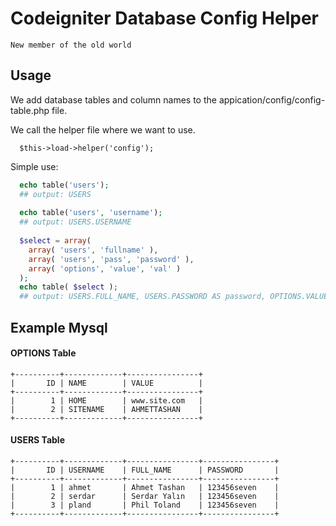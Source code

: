 # Codeigniter Database Config Helper
`New member of the old world`

Usage
-----
We add database tables and column names to the appication/config/config-table.php file.

We call the helper file where we want to use.

```
  $this->load->helper('config');
```

Simple use:
```php
  echo table('users');
  ## output: USERS
  
  echo table('users', 'username');
  ## output: USERS.USERNAME
  
  $select = array(
    array( 'users', 'fullname' ),
    array( 'users', 'pass', 'password' ),
    array( 'options', 'value', 'val' )
  );
  echo table( $select );
  ## output: USERS.FULL_NAME, USERS.PASSWORD AS password, OPTIONS.VALUE AS val
```

Example Mysql
-----
#### OPTIONS Table
```
+----------+-------------+----------------+
|       ID | NAME        | VALUE          |
+----------+-------------+----------------+
|        1 | HOME        | www.site.com   |
|        2 | SITENAME    | AHMETTASHAN    |
+----------+-------------+----------------+
```
#### USERS Table
```
+----------+-------------+----------------+----------------+
|       ID | USERNAME    | FULL_NAME      | PASSWORD       |
+----------+-------------+----------------+----------------+
|        1 | ahmet       | Ahmet Tashan   | 123456seven    |
|        2 | serdar      | Serdar Yalın   | 123456seven    |
|        3 | pland       | Phil Toland    | 123456seven    |
+----------+-------------+----------------+----------------+
```
